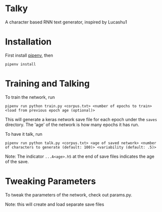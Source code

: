 # Talky
A character based RNN text generator, inspired by Lucashu1

# Installation
First install [pipenv](https://pypi.python.org/pypi/pipenv), then

`pipenv install`

# Training and Talking
To train the network, run

`pipenv run python train.py <corpus.txt> <number of epochs to train> <load from previous epoch age (optional)>`

This will generate a keras network save file for each epoch under the `saves` directory.  The 'age' of the network is how many epochs it has run.

To have it talk, run

`pipenv run python talk.py <corpus.txt> <age of saved network> <number of characters to generate (default: 100)> <variability (default: .5)>`

Note: The indicator `...A<age>.h5` at the end of save files indicates the age of the save.

# Tweaking Parameters
To tweak the parameters of the network, check out params.py.

Note: this will create and load separate save files
